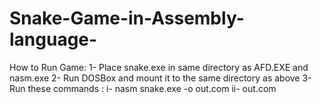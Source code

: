 # Snake-Game-in-Assembly-language-
 How to Run Game:
 1- Place snake.exe in same directory as AFD.EXE and nasm.exe
 2- Run DOSBox and mount it to the same directory as above
 3- Run these commands : 
       i- nasm snake.exe -o out.com
      ii- out.com                  
 
